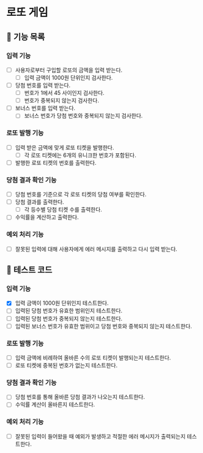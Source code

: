 # 로또 게임

## 🚀 기능 목록

### 입력 기능
- [ ] 사용자로부터 구입할 로또의 금액을 입력 받는다.
    - [ ] 입력 금액이 1000원 단위인지 검사한다.
- [ ] 당첨 번호를 입력 받는다.
    - [ ] 번호가 1에서 45 사이인지 검사한다.
    - [ ] 번호가 중복되지 않는지 검사한다.
- [ ] 보너스 번호를 입력 받는다.
    - [ ] 보너스 번호가 당첨 번호와 중복되지 않는지 검사한다.

### 로또 발행 기능
- [ ] 입력 받은 금액에 맞게 로또 티켓을 발행한다.
    - [ ] 각 로또 티켓에는 6개의 유니크한 번호가 포함된다.
- [ ] 발행한 로또 티켓의 번호를 출력한다.

### 당첨 결과 확인 기능
- [ ] 당첨 번호를 기준으로 각 로또 티켓의 당첨 여부를 확인한다.
- [ ] 당첨 결과를 출력한다.
    - [ ] 각 등수별 당첨 티켓 수를 출력한다.
- [ ] 수익률을 계산하고 출력한다.

### 예외 처리 기능
- [ ] 잘못된 입력에 대해 사용자에게 에러 메시지를 출력하고 다시 입력 받는다.

## 🎯 테스트 코드

### 입력 기능
- [x] 입력 금액이 1000원 단위인지 테스트한다.
- [ ] 입력된 당첨 번호가 유효한 범위인지 테스트한다.
- [ ] 입력된 당첨 번호가 중복되지 않는지 테스트한다.
- [ ] 입력된 보너스 번호가 유효한 범위이고 당첨 번호와 중복되지 않는지 테스트한다.

### 로또 발행 기능
- [ ] 입력 금액에 비례하여 올바른 수의 로또 티켓이 발행되는지 테스트한다.
- [ ] 로또 티켓에 중복된 번호가 없는지 테스트한다.

### 당첨 결과 확인 기능
- [ ] 당첨 번호를 통해 올바른 당첨 결과가 나오는지 테스트한다.
- [ ] 수익률 계산이 올바른지 테스트한다.

### 예외 처리 기능
- [ ] 잘못된 입력이 들어왔을 때 예외가 발생하고 적절한 에러 메시지가 출력되는지 테스트한다.